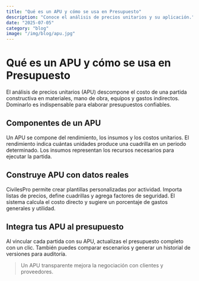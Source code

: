 ```yaml
---
title: "Qué es un APU y cómo se usa en Presupuesto"
description: "Conoce el análisis de precios unitarios y su aplicación."
date: "2025-07-05"
category: "blog"
image: "/img/blog/apu.jpg"
---
```


# Qué es un APU y cómo se usa en Presupuesto

El análisis de precios unitarios (APU) descompone el costo de una partida constructiva en materiales, mano de obra, equipos y gastos indirectos. Dominarlo es indispensable para elaborar presupuestos confiables.

## Componentes de un APU

Un APU se compone del rendimiento, los insumos y los costos unitarios. El rendimiento indica cuántas unidades produce una cuadrilla en un periodo determinado. Los insumos representan los recursos necesarios para ejecutar la partida.

## Construye APU con datos reales

CivilesPro permite crear plantillas personalizadas por actividad. Importa listas de precios, define cuadrillas y agrega factores de seguridad. El sistema calcula el costo directo y sugiere un porcentaje de gastos generales y utilidad.

## Integra tus APU al presupuesto

Al vincular cada partida con su APU, actualizas el presupuesto completo con un clic. También puedes comparar escenarios y generar un historial de versiones para auditoría.

> Un APU transparente mejora la negociación con clientes y proveedores.

